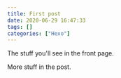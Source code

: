 ```yaml
---
title: First post
date: 2020-06-29 16:47:33
tags: []
categories: ["Hexo"]
---
```


The stuff you'll see in the front page.

<!-- more -->

More stuff in the post.